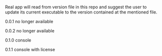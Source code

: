 Real app will read from version file in this repo and suggest the user to update its current executable to the version contained at the mentioned file.

0.0.1
no longer available

0.0.2
no longer available

0.1.0
console

0.1.1
console with license